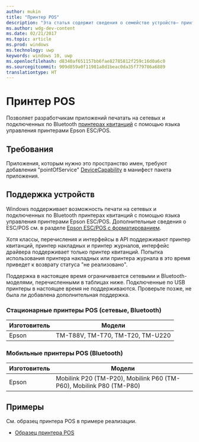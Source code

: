 ```yaml
---
author: mukin
title: "Принтер POS"
description: "Эта статья содержит сведения о семействе устройств— принтерах для POS-терминалов"
ms.author: wdg-dev-content
ms.date: 02/21/2017
ms.topic: article
ms.prod: windows
ms.technology: uwp
keywords: windows 10, uwp
ms.openlocfilehash: d8340af651157bb6fae82785812f259c16d0a6c0
ms.sourcegitcommit: 909d859a0f11981a8d1beac0da35f779786a6889
translationtype: HT
---
```

# <a name="pos-printer"></a>Принтер POS

Позволяет разработчикам приложений печатать на сетевых и подключенных по Bluetooth [принтерах квитанций](https://docs.microsoft.com/en-us/uwp/api/windows.devices.pointofservice.posprinter) с помощью языка управления принтерами Epson ESC/POS.

## <a name="requirements"></a>Требования
Приложения, которым нужно это пространство имен, требуют добавления "pointOfService" [DeviceCapability](https://msdn.microsoft.com/library/4353c4fd-f038-4986-81ed-d2ec0c6235ef) в манифест пакета приложения.

## <a name="device-support"></a>Поддержка устройств
Windows поддерживает возможность печати на сетевых и подключенных по Bluetooth принтерах квитанций с помощью языка управления принтерами Epson ESC/POS. Дополнительные сведения о ESC/POS см. в разделе [Epson ESC/POS с форматированием](https://docs.microsoft.com/en-us/windows/uwp/devices-sensors/epson-esc-pos-with-formatting).

Хотя классы, перечисления и интерфейсы в API поддерживают принтер квитанций, принтер накладных и принтер журналов, интерфейс драйвера поддерживает только принтер квитанций. Попытка использования принтера накладных или принтера журнала в это время приведет к возврату статуса "не реализовано".

Поддержка в настоящее время ограничивается сетевыми и Bluetooth-моделями, перечисленными в таблицах ниже. Подключенные по USB принтеры в настоящее время не поддерживаются. Проверьте позже, не была ли добавлена дополнительная поддержка.

### <a name="stationary-pos-printers-network-bluetooth"></a>Стационарные принтеры POS (сетевые, Bluetooth)
| Изготовитель |    Модели |
|--------------|-----------|
| Epson |    TM-T88V, TM-T70, TM-T20, TM-U220 |

### <a name="mobile-pos-printers-bluetooth"></a>Мобильные принтеры POS (Bluetooth)
| Изготовитель |    Модели |
|--------------|-----------|
| Epson |    Mobilink P20 (TM-P20), Mobilink P60 (TM-P60), Mobilink P80 (TM-P80) |

## <a name="examples"></a>Примеры
См. образец принтера POS в примере реализации.
+ [Образец принтера POS](https://github.com/Microsoft/Windows-universal-samples/tree/master/Samples/PosPrinter)
